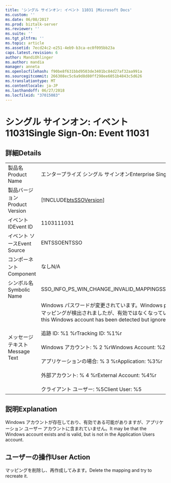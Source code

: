```yaml
---
title: 'シングル サインオン: イベント 11031 |Microsoft Docs'
ms.custom: ''
ms.date: 06/08/2017
ms.prod: biztalk-server
ms.reviewer: ''
ms.suite: ''
ms.tgt_pltfrm: ''
ms.topic: article
ms.assetid: 7ecd24c2-e251-4eb9-b3ca-ec0f095bb23a
caps.latest.revision: 6
author: MandiOhlinger
ms.author: mandia
manager: anneta
ms.openlocfilehash: f90be8f631bbd9503de3401bc84d27af32aa991a
ms.sourcegitcommit: 266308ec5c6a9d8d80ff298ee6051b4843c5d626
ms.translationtype: MT
ms.contentlocale: ja-JP
ms.lasthandoff: 06/27/2018
ms.locfileid: "37015083"
---
```

# <a name="single-sign-on-event-11031"></a><span data-ttu-id="08b9b-102">シングル サインオン: イベント 11031</span><span class="sxs-lookup"><span data-stu-id="08b9b-102">Single Sign-On: Event 11031</span></span>
## <a name="details"></a><span data-ttu-id="08b9b-103">詳細</span><span class="sxs-lookup"><span data-stu-id="08b9b-103">Details</span></span>  
  
|                 |                                                                                                                                                                                                                                                                                         |
|-----------------|-----------------------------------------------------------------------------------------------------------------------------------------------------------------------------------------------------------------------------------------------------------------------------------------|
|  <span data-ttu-id="08b9b-104">製品名</span><span class="sxs-lookup"><span data-stu-id="08b9b-104">Product Name</span></span>   |                                                                                                                                <span data-ttu-id="08b9b-105">エンタープライズ シングル サインオン</span><span class="sxs-lookup"><span data-stu-id="08b9b-105">Enterprise Single Sign-On</span></span>                                                                                                                                |
| <span data-ttu-id="08b9b-106">製品バージョン</span><span class="sxs-lookup"><span data-stu-id="08b9b-106">Product Version</span></span> |                                                                                                               [!INCLUDE[btsSSOVersion](../includes/btsssoversion-md.md)]                                                                                                                |
|    <span data-ttu-id="08b9b-107">イベント ID</span><span class="sxs-lookup"><span data-stu-id="08b9b-107">Event ID</span></span>     |                                                                                                                                          <span data-ttu-id="08b9b-108">11031</span><span class="sxs-lookup"><span data-stu-id="08b9b-108">11031</span></span>                                                                                                                                          |
|  <span data-ttu-id="08b9b-109">イベント ソース</span><span class="sxs-lookup"><span data-stu-id="08b9b-109">Event Source</span></span>   |                                                                                                                                         <span data-ttu-id="08b9b-110">ENTSSO</span><span class="sxs-lookup"><span data-stu-id="08b9b-110">ENTSSO</span></span>                                                                                                                                          |
|    <span data-ttu-id="08b9b-111">コンポーネント</span><span class="sxs-lookup"><span data-stu-id="08b9b-111">Component</span></span>    |                                                                                                                                           <span data-ttu-id="08b9b-112">なし</span><span class="sxs-lookup"><span data-stu-id="08b9b-112">N/A</span></span>                                                                                                                                           |
|  <span data-ttu-id="08b9b-113">シンボル名</span><span class="sxs-lookup"><span data-stu-id="08b9b-113">Symbolic Name</span></span>  |                                                                                                                         <span data-ttu-id="08b9b-114">SSO_INFO_PS_WIN_CHANGE_INVALID_MAPPING</span><span class="sxs-lookup"><span data-stu-id="08b9b-114">SSO_INFO_PS_WIN_CHANGE_INVALID_MAPPING</span></span>                                                                                                                          |
|  <span data-ttu-id="08b9b-115">メッセージ テキスト</span><span class="sxs-lookup"><span data-stu-id="08b9b-115">Message Text</span></span>   | <span data-ttu-id="08b9b-116">Windows パスワードが変更されています。</span><span class="sxs-lookup"><span data-stu-id="08b9b-116">Windows password change.</span></span> <span data-ttu-id="08b9b-117">この Windows アカウントのマッピングが検出されましたが、有効ではなくなっているために無視されました。%r</span><span class="sxs-lookup"><span data-stu-id="08b9b-117">A mapping for this Windows account has been detected but ignored because it is no longer valid.%r</span></span><br /><br /> <span data-ttu-id="08b9b-118">追跡 ID: %1 %r</span><span class="sxs-lookup"><span data-stu-id="08b9b-118">Tracking ID: %1%r</span></span><br /><br /> <span data-ttu-id="08b9b-119">Windows アカウント: % 2 %r</span><span class="sxs-lookup"><span data-stu-id="08b9b-119">Windows Account: %2%r</span></span><br /><br /> <span data-ttu-id="08b9b-120">アプリケーションの場合: % 3 %r</span><span class="sxs-lookup"><span data-stu-id="08b9b-120">Application: %3%r</span></span><br /><br /> <span data-ttu-id="08b9b-121">外部アカウント: % 4 %r</span><span class="sxs-lookup"><span data-stu-id="08b9b-121">External Account: %4%r</span></span><br /><br /> <span data-ttu-id="08b9b-122">クライアント ユーザー: %5</span><span class="sxs-lookup"><span data-stu-id="08b9b-122">Client User: %5</span></span> |
  
## <a name="explanation"></a><span data-ttu-id="08b9b-123">説明</span><span class="sxs-lookup"><span data-stu-id="08b9b-123">Explanation</span></span>  
 <span data-ttu-id="08b9b-124">Windows アカウントが存在しており、有効である可能がありますが、アプリケーション ユーザー アカウントに含まれていません。</span><span class="sxs-lookup"><span data-stu-id="08b9b-124">It may be that the Windows account exists and is valid, but is not in the Application Users account.</span></span>  
  
## <a name="user-action"></a><span data-ttu-id="08b9b-125">ユーザーの操作</span><span class="sxs-lookup"><span data-stu-id="08b9b-125">User Action</span></span>  
 <span data-ttu-id="08b9b-126">マッピングを削除し、再作成してみます。</span><span class="sxs-lookup"><span data-stu-id="08b9b-126">Delete the mapping and try to recreate it.</span></span>